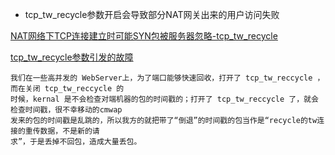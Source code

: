 
 - tcp_tw_recycle参数开启会导致部分NAT网关出来的用户访问失败

[NAT网络下TCP连接建立时可能SYN包被服务器忽略-tcp_tw_recycle](https://blog.csdn.net/rainharder/article/details/46775601)

[tcp_tw_recycle参数引发的故障](https://blog.csdn.net/wireless_tech/article/details/6405755)

```
我们在一些高并发的 WebServer上，为了端口能够快速回收，打开了 tcp_tw_reccycle ，而在关闭 tcp_tw_reccycle 的
时候，kernal 是不会检查对端机器的包的时间戳的；打开了 tcp_tw_reccycle 了，就会检查时间戳，很不幸移动的cmwap
发来的包的时间戳是乱跳的，所以我方的就把带了“倒退”的时间戳的包当作是“recycle的tw连接的重传数据，不是新的请
求”，于是丢掉不回包，造成大量丢包。
```

